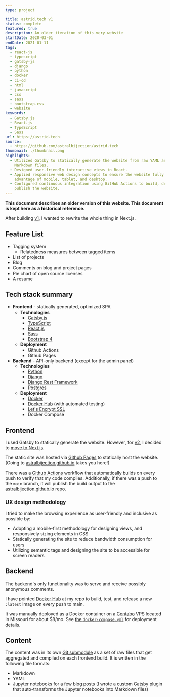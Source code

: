 ```yaml
---
type: project

title: astrid.tech v1
status: complete
featured: true
description: An older iteration of this very website
startDate: 2020-03-01
endDate: 2021-01-11
tags:
  - react-js
  - typescript
  - gatsby-js
  - django
  - python
  - docker
  - ci-cd
  - html
  - javascript
  - css
  - sass
  - bootstrap-css
  - website
keywords:
  - Gatsby.js
  - React.js
  - TypeScript
  - Sass
url: https://astrid.tech
source:
  - https://github.com/astralbijection/astrid.tech
thumbnail: ./thumbnail.png
highlights:
  - Utilized Gatsby to statically generate the website from raw YAML and
    Markdown files.
  - Designed user-friendly interactive views in React.
  - Applied responsive web design concepts to ensure the website fully takes
    advantage of mobile, tablet, and desktop.
  - Configured continuous integration using GitHub Actions to build, deploy, and
    publish the website.
---
```


**This document describes an older version of this website. This document is
kept here as a historical reference.**

After building [v1](https://astrid.tech/projects/astrid-tech-v1), I wanted to
rewrite the whole thing in Next.js.

## Feature List

- Tagging system
  - Relatedness measures between tagged items
- List of projects
- Blog
- Comments on blog and project pages
- Pie chart of open source licenses
- A resume

## Tech stack summary

- **Frontend** - statically generated, optimized SPA
  - **Technologies**
    - [Gatsby.js](https://www.gatsbyjs.com/)
    - [TypeScript](https://www.typescriptlang.org/)
    - [React.js](https://reactjs.org/)
    - [Sass](https://sass-lang.com/)
    - [Bootstrap 4](https://getbootstrap.com/)
  - **Deployment**
    - Github Actions
    - Github Pages
- **Backend** - API-only backend (except for the admin panel)
  - **Technologies**
    - [Python](https://www.python.org/)
    - [Django](https://www.djangoproject.com/)
    - [Django Rest Framework](https://www.django-rest-framework.org/)
    - [Postgres](https://www.postgresql.org/)
  - **Deployment**
    - [Docker](https://www.docker.com/)
    - [Docker Hub](https://hub.docker.com/) (with automated testing)
    - [Let's Encrypt SSL](https://letsencrypt.org/)
    - Docker Compose

## Frontend

I used Gatsby to statically generate the website. However, for
[v2](https://astrid.tech/projects/astrid-tech), I decided to
[move to Next.js](https://astrid.tech/2020/12/20/backend#replacing-gatsby).

The static site was hosted via
[Github Pages](https://github.com/astralbijection/astrid.tech) to statically
host the website. (Going to
[astralbijection.github.io](https://astralbijection.github.io) takes you here!)

There was a
[Github Actions](https://github.com/astralbijection/astrid.tech/actions)
workflow that automatically builds on every push to verify that my code
compiles. Additionally, if there was a push to the `main` branch, it will
publish the build output to the
[astralbijection.github.io](https://github.com/astralbijection/astralbijection.github.io)
repo.

### UX design methodology

I tried to make the browsing experience as user-friendly and inclusive as
possible by:

- Adopting a mobile-first methodology for designing views, and responsively
  sizing elements in CSS
- Statically generating the site to reduce bandwidth consumption for users
- Utilizing semantic tags and designing the site to be accessible for screen
  readers

## Backend

The backend's only functionality was to serve and receive possibly anonymous
comments.

I have pointed
[Docker Hub](https://hub.docker.com/repository/docker/astridyu/astrid_tech_api)
at my repo to build, test, and release a new `:latest` image on every push to
main.

It was manually deployed as a Docker container on a
[Contabo](https://contabo.com) VPS located in Missouri for about \$8/mo. See
[the `docker-compose.yml`](https://github.com/astralbijection/astrid.tech/blob/main/docker-compose.yml)
for deployment details.

## Content

The content was in its own
[Git submodule](https://github.com/astralbijection/astrid.tech-content) as a set
of raw files that get aggregated and compiled on each frontend build. It is
written in the following file formats:

- Markdown
- YAML
- Jupyter notebooks for a few blog posts (I wrote a custom Gatsby plugin that
  auto-transforms the Jupyter notebooks into Markdown files)
